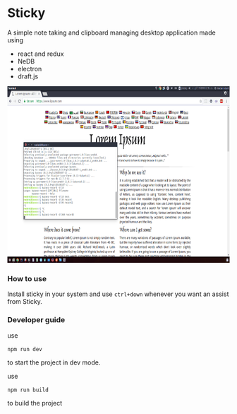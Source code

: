 # Sticky

A simple note taking and clipboard managing desktop application made using 

- react and redux
- NeDB
- electron
- draft.js 

<img src="https://github.com/nadunindunil/sticky/blob/dev/gif/demo.gif?raw=true" width="800" height="400">

### How to use

Install sticky in your system and use `ctrl+down` whenever you want an assist from Sticky.

### Developer guide
use 
```
npm run dev
```
to start the project in dev mode.

use 
```
npm run build
```
to build the project



